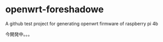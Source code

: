 # openwrt-foreshadowe
A github test project for generating openwrt firmware of raspberry pi 4b

今開発中。。。
